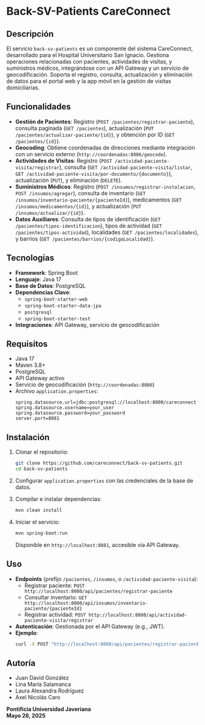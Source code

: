 # Back-SV-Patients CareConnect

## Descripción
El servicio `back-sv-patients` es un componente del sistema CareConnect, desarrollado para el Hospital Universitario San Ignacio. Gestiona operaciones relacionadas con pacientes, actividades de visitas, y suministros médicos, integrándose con un API Gateway y un servicio de geocodificación. Soporta el registro, consulta, actualización y eliminación de datos para el portal web y la app móvil en la gestión de visitas domiciliarias.

## Funcionalidades
- **Gestión de Pacientes**: Registro (`POST /pacientes/registrar-paciente`), consulta paginada (`GET /pacientes`), actualización (`PUT /pacientes/actualizar-paciente/{id}`), y obtención por ID (`GET /pacientes/{id}`).
- **Geocoding**: Obtiene coordenadas de direcciones mediante integración con un servicio externo (`http://coordenadas:8086/geocode`).
- **Actividades de Visitas**: Registro (`POST /actividad-paciente-visita/registrar`), consulta (`GET /actividad-paciente-visita/listar`, `GET /actividad-paciente-visita/por-documento/{documento}`), actualización (`PUT`), y eliminación (`DELETE`).
- **Suministros Médicos**: Registro (`POST /insumos/registrar-instalacion`, `POST /insumos/agregar`), consulta de inventario (`GET /insumos/inventario-paciente/{pacienteId}`), medicamentos (`GET /insumos/medicamentos/{id}`), y actualización (`PUT /insumos/actualizar/{id}`).
- **Datos Auxiliares**: Consulta de tipos de identificación (`GET /pacientes/tipos-identificacion`), tipos de actividad (`GET /pacientes/tipos-actividad`), localidades (`GET /pacientes/localidades`), y barrios (`GET /pacientes/barrios/{codigoLocalidad}`).

## Tecnologías
- **Framework**: Spring Boot
- **Lenguaje**: Java 17
- **Base de Datos**: PostgreSQL
- **Dependencias Clave**:
  - `spring-boot-starter-web`
  - `spring-boot-starter-data-jpa`
  - `postgresql`
  - `spring-boot-starter-test`
- **Integraciones**: API Gateway, servicio de geocodificación

## Requisitos
- Java 17
- Maven 3.8+
- PostgreSQL
- API Gateway activo
- Servicio de geocodificación (`http://coordenadas:8086`)
- Archivo `application.properties`:
  ```
  spring.datasource.url=jdbc:postgresql://localhost:8000/careconnect
  spring.datasource.username=your_user
  spring.datasource.password=your_password
  server.port=8081
  ```

## Instalación
1. Clonar el repositorio:
   ```bash
   git clone https://github.com/careconnect/back-sv-patients.git
   cd back-sv-patients
   ```

2. Configurar `application.properties` con las credenciales de la base de datos.

3. Compilar e instalar dependencias:
   ```bash
   mvn clean install
   ```

4. Iniciar el servicio:
   ```bash
   mvn spring-boot:run
   ```

   Disponible en `http://localhost:8081`, accesible vía API Gateway.

## Uso
- **Endpoints** (prefijo `/pacientes`, `/insumos`, o `/actividad-paciente-visita`):
  - Registrar paciente: `POST http://localhost:8080/api/pacientes/registrar-paciente`
  - Consultar inventario: `GET http://localhost:8080/api/insumos/inventario-paciente/{pacienteId}`
  - Registrar actividad: `POST http://localhost:8080/api/actividad-paciente-visita/registrar`
- **Autenticación**: Gestionada por el API Gateway (e.g., JWT).
- **Ejemplo**:
  ```bash
  curl -X POST "http://localhost:8080/api/pacientes/registrar-paciente" -H "Content-Type: application/json" -d '{"nombre": "Juan", "numero_identificacion": "123456", "tipoIdentificacion": {"id": 1}, "direccion": "Calle 123", "barrio": "Usaquén", "conjunto": "Torre 1"}'
  ```

## Autoría
- Juan David González
- Lina María Salamanca
- Laura Alexandra Rodríguez
- Axel Nicolás Caro

**Pontificia Universidad Javeriana**  
**Mayo 26, 2025**